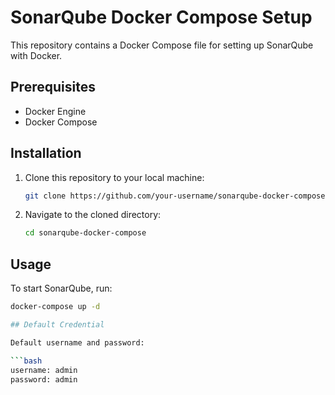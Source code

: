# SonarQube Docker Compose Setup

This repository contains a Docker Compose file for setting up SonarQube with Docker.

## Prerequisites

- Docker Engine
- Docker Compose

## Installation

1. Clone this repository to your local machine:

    ```bash
    git clone https://github.com/your-username/sonarqube-docker-compose.git
    ```

2. Navigate to the cloned directory:

    ```bash
    cd sonarqube-docker-compose
    ```

## Usage

To start SonarQube, run:

```bash
docker-compose up -d

## Default Credential

Default username and password:

```bash
username: admin
password: admin